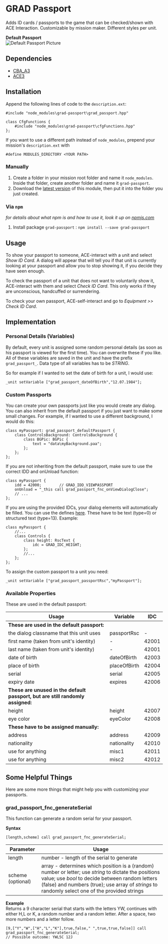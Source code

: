 # GRAD Passport
Adds ID cards / passports to the game that can be checked/shown with ACE Interaction. Customizable by mission maker. Different styles per unit.

**Default Passport**  
![Default Passport Picture](https://i.imgur.com/ofC6nH8.png)

## Dependencies
* [CBA_A3](https://github.com/CBATeam/CBA_A3)
* [ACE3](https://github.com/acemod/ACE3)

## Installation

Append the following lines of code to the `description.ext`:

```sqf
#include "node_modules\grad-passport\grad_passport.hpp"

class CfgFunctions {
    #include "node_modules\grad-passport\cfgFunctions.hpp"
};
```

If you want to use a different path instead of `node_modules`, prepend your mission's `description.ext` with

```
#define MODULES_DIRECTORY <YOUR PATH>
```

### Manually
1. Create a folder in your mission root folder and name it `node_modules`. Inside that folder, create another folder and name it `grad-passport`.
2. Download the [latest version](https://github.com/gruppe-adler/grad-passport/releases) of this module, then put it into the folder you just created.

### Via `npm`
_for details about what npm is and how to use it, look it up on [npmjs.com](https://www.npmjs.com/)_

1. Install package `grad-passport` : `npm install --save grad-passport`

## Usage
To show your passport to someone, ACE-interact with a unit and select *Show ID Card*. A dialog will appear that will tell you if that unit is currently looking at your passport and allow you to stop showing it, if you decide they have seen enough.

To check the passport of a unit that does not want to voluntarily show it, ACE-interact with them and select *Check ID Card*. This only works if they are unconscious, handcuffed or surrendering.

To check your own passport, ACE-self-interact and go to *Equipment >> Check ID Card*.

## Implementation

### Personal Details (Variables)
By default, every unit is assigned some random personal details (as soon as his passport is viewed for the first time). You can overwrite these if you like. All of these variables are saved in the unit and have the prefix `grad_passport_`. Data type of all variables has to be *STRING*.

So for example if I wanted to set the date of birth for a unit, I would use:

```sqf
_unit setVariable ["grad_passport_dateOfBirth","12.07.1984"];
```

### Custom Passports
You can create your own passports just like you would create any dialog. You can also inherit from the default passport if you just want to make some small changes. For example, if I wanted to use a different background, I would do this:

```sqf
class myPassport: grad_passport_defaultPassport {
    class ControlsBackground: ControlsBackground {
        class BGPic: BGPic {
            text = "data\myBackground.paa";
        };
    };
};
```

If you are not inheriting from the default passport, make sure to use the correct IDD and onUnload function:
```sqf
class myPassport {
    idd = 42000;        // GRAD_IDD_VIEWPASSPORT
    onUnload = "_this call grad_passport_fnc_onViewDialogClose";
    // ...
};
```

If you are using the provided IDCs, your dialog elements will automatically be filled. You can use the defines [here](https://github.com/gruppe-adler/grad-passport/blob/master/dialog/defines.hpp). These have to be text (type=0) or structured text (type=13). Example:

```sqf
class myPassport {
    //...
    class Controls {
        class height: RscText {
            idc = GRAD_IDC_HEIGHT;
        };
        //...
    };
};
```

To assign the custom passport to a unit you need:

```sqf
_unit setVariable ["grad_passport_passportRsc","myPassport"];
```


### Available Properties

These are used in the default passport:

Usage                                                                          | Variable     | IDC
-------------------------------------------------------------------------------|--------------|------
**These are used in the default passport:**                                    |              |
the dialog classname that this unit uses                                       | passportRsc  | -
first name (taken from unit's identity)                                        | -            | 42001
last name (taken from unit's identity)                                         | -            | 42001
date of birth                                                                  | dateOfBirth  | 42003
place of birth                                                                 | placeOfBirth | 42004
serial                                                                         | serial       | 42005
expiry date                                                                    | expires      | 42006
**These are unused in the default passport, but are still randomly assigned:** |              |
height                                                                         | height       | 42007
eye color                                                                      | eyeColor     | 42008
**These have to be assigned manually:**                                        |              |
address                                                                        | address      | 42009
nationality                                                                    | nationality  | 42010
use for anything                                                               | misc1        | 42011
use for anything                                                               | misc2        | 42012

## Some Helpful Things
Here are some more things that might help you with customizing your passports.

### grad_passport_fnc_generateSerial
This function can generate a random serial for your passport.

**Syntax**  
```sqf
[length,scheme] call grad_passport_fnc_generateSerial;
```

Parameter         | Usage
------------------|-------------------------------------------------------------------------------------------------------------------------------------------------------------------------------------------------------------------------------------------------------------
length            | number - length of the serial to generate
scheme (optional) | array - determines which position is a (random) number or letter; use *string* to dictate the positions value; use *bool* to decide between random letters (false) and numbers (true); use array of *strings* to randomly select one of the provided strings

**Example**  
Returns a 9 character serial that starts with the letters YW, continues with either H,L or K, a random number and a random letter. After a space, two more numbers and a letter follow.  
```sqf
[9,["Y","W",["H","L","K"],true,false," ",true,true,false]] call grad_passport_fnc_generateSerial;
// Possible outcome: YWL5C 12J
```
